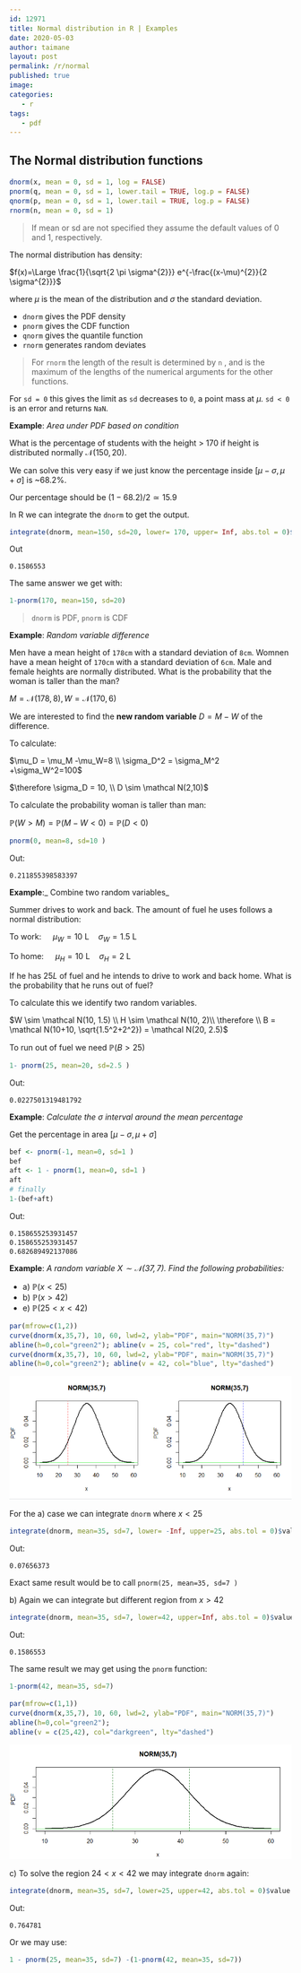 ```yaml
---
id: 12971
title: Normal distribution in R | Examples
date: 2020-05-03
author: taimane
layout: post
permalink: /r/normal
published: true
image: 
categories: 
   - r
tags:
   - pdf
---
```

<script type="text/x-mathjax-config">
    MathJax.Hub.Config({
      tex2jax: {
        skipTags: ['script', 'noscript', 'style', 'textarea', 'pre'],
        inlineMath: [['$','$']]
      }
    });
</script>
<script src="https://cdn.mathjax.org/mathjax/latest/MathJax.js?config=TeX-AMS-MML_HTMLorMML" type="text/javascript"></script>


## The Normal distribution functions

```r
dnorm(x, mean = 0, sd = 1, log = FALSE)
pnorm(q, mean = 0, sd = 1, lower.tail = TRUE, log.p = FALSE)
qnorm(p, mean = 0, sd = 1, lower.tail = TRUE, log.p = FALSE)
rnorm(n, mean = 0, sd = 1)
```
> If mean or sd are not specified they assume the default values of 0 and 1, respectively.

The normal distribution has density:

$f(x)=\Large \frac{1}{\sqrt{2 \pi \sigma^{2}}} e^{-\frac{(x-\mu)^{2}}{2 \sigma^{2}}}$

where $\mu$ is the mean of the distribution and $\sigma$ the standard deviation.



* `dnorm` gives the PDF density
* `pnorm` gives the CDF function
* `qnorm` gives the quantile function
* `rnorm` generates random deviates


> For `rnorm` the length of the result is determined by `n` , and is the maximum of the lengths of the numerical arguments for the other functions.


For `sd = 0` this gives the limit as `sd` decreases to `0`, a point mass at $\mu$. `sd < 0` is an error and returns `NaN`.


**Example**: _Area under PDF based on condition_

What is the percentage of students with the height > 170 if height is distributed normally $\mathcal N(150,20)$.

We can solve this very easy if we just know the percentage inside $[\mu-\sigma, \mu+\sigma]$ is ~68.2%.

Our percentage should be $(1-68.2)/2 \simeq 15.9$

In R we can integrate the `dnorm` to get the output.

```r
integrate(dnorm, mean=150, sd=20, lower= 170, upper= Inf, abs.tol = 0)$value
```
Out
```
0.1586553
```

The same answer we get with:

```R
1-pnorm(170, mean=150, sd=20)
```

> `dnorm` is PDF, `pnorm` is CDF



**Example**: _Random variable difference_

Men have a mean height of `178cm` with a standard deviation of `8cm`. Womnen have a mean height of `170cm` with a standard deviation of `6cm`. Male and female heights are normally distributed. What is the probability that the woman is taller than the man?

$M = \mathcal N(178, 8), W = \mathcal N(170, 6)$

We are interested to find the **new random variable** $D = M-W$ of the difference.

To calculate: 

$\mu_D = \mu_M -\mu_W=8 \\ 
\sigma_D^2 = \sigma_M^2 +\sigma_W^2=100$

$\therefore \sigma_D = 10, \\ D \sim \mathcal N(2,10)$

To calculate the probability woman is taller than man:

$\mathbb P(W \gt M) = \mathbb P(M-W < 0) = \mathbb P( D \lt 0)$

```R
pnorm(0, mean=8, sd=10 )
```
Out:

```
0.211855398583397
```

**Example**:_ Combine two random variables_

Summer drives to work and back. The amount of fuel he uses follows a normal distribution:

To work: $\quad \mu_{W}=10 \mathrm{~L} \quad \sigma_{W}=1.5 \mathrm{~L}$

To home: $\quad \mu_{H}=10 \mathrm{~L} \quad \sigma_{H}=2 \mathrm{~L}$

If he has $25L$ of fuel and he intends to drive to work and back home. What is the probability that he runs out of fuel?

To calculate this we identify two random variables.

$W \sim \mathcal N(10, 1.5) \\ 
H \sim \mathcal N(10, 2)\\
\therefore \\
B = \mathcal N(10+10, \sqrt{1.5^2+2^2}) = \mathcal N(20, 2.5)$

To run out of fuel we need $\mathbb P(B>25)$

```R
1- pnorm(25, mean=20, sd=2.5 )
```
Out:
```
0.0227501319481792
```




**Example**: _Calculate the $\sigma$ interval around the mean percentage_

Get the percentage in area $[\mu - \sigma, \mu + \sigma ]$

```R
bef <- pnorm(-1, mean=0, sd=1 )
bef
aft <- 1 - pnorm(1, mean=0, sd=1 )
aft
# finally
1-(bef+aft)
```

Out:
```
0.158655253931457
0.158655253931457
0.682689492137086
```

**Example**: _A random variable $X \sim \mathcal N(37,7)$. Find the following probabilities:_ 
* a) $\mathbb P(x<25)$ 
* b) $\mathbb P(x>42)$
* e) $\mathbb P(25<x<42)$

```r
par(mfrow=c(1,2))
curve(dnorm(x,35,7), 10, 60, lwd=2, ylab="PDF", main="NORM(35,7)")
abline(h=0,col="green2"); abline(v = 25, col="red", lty="dashed")
curve(dnorm(x,35,7), 10, 60, lwd=2, ylab="PDF", main="NORM(35,7)")
abline(h=0,col="green2"); abline(v = 42, col="blue", lty="dashed")

```

![normal example](/wp-content/uploads/2021/03/normal_e1.png)

For the a) case we can integrate `dnorm` where $x<25$

```r
integrate(dnorm, mean=35, sd=7, lower= -Inf, upper=25, abs.tol = 0)$value
```
Out: 
```
0.07656373
```

Exact same result would be to call `pnorm(25, mean=35, sd=7 )`

b) Again we can integrate but different region from $x>42$

```r
integrate(dnorm, mean=35, sd=7, lower=42, upper=Inf, abs.tol = 0)$value
```
Out: 
```
0.1586553
```
The same result we may get using the `pnorm` function:

```r
1-pnorm(42, mean=35, sd=7)
```


```r
par(mfrow=c(1,1))
curve(dnorm(x,35,7), 10, 60, lwd=2, ylab="PDF", main="NORM(35,7)")
abline(h=0,col="green2"); 
abline(v = c(25,42), col="darkgreen", lty="dashed")
```

![normal example](/wp-content/uploads/2021/03/normal_e2.png)

c) To solve the region $24<x<42$ we may integrate `dnorm` again:

```r
integrate(dnorm, mean=35, sd=7, lower=25, upper=42, abs.tol = 0)$value
```

Out:
```
0.764781
```

Or we may use:
```r
1 - pnorm(25, mean=35, sd=7) -(1-pnorm(42, mean=35, sd=7))
```

